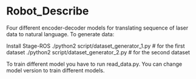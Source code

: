 # Robot_Describe
Four different encoder-decoder models for translating sequence of laser data to natural language.
To generate data:

Install Stage-ROS
./python2 script/dataset_generator_1.py   # for the first dataset
./python2 script/dataset_generator_2.py	  # for the second dataset


To train different model you have to run read_data.py. You can change model version to train different models.

